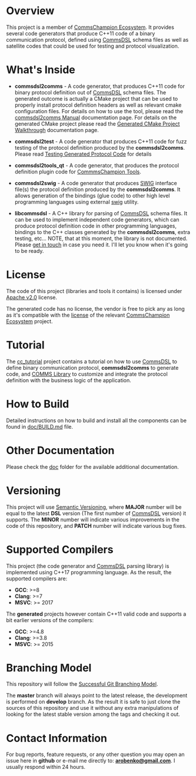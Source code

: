 # Overview
This project is a member of [CommsChampion Ecosystem](https://commschamp.github.io).
It provides several code generators that produce C++11 code of a binary communication protocol,
defined using [CommsDSL](https://github.com/commschamp/CommsDSL-Specification) 
schema files as well as satellite codes that could be used for testing and 
protocol visualization. 

# What's Inside
- **commsdsl2comms** - A code generator, that produces C++11 code for binary
protocol definition out of [CommsDSL](https://github.com/commschamp/CommsDSL-Specification) 
schema files. The generated outcome is actually a CMake project that can be used to
properly install protocol definition headers as well as relevant cmake configuration files. 
For details on how to use the tool, please read the 
[commsdsl2comms Manual](doc/Manual_commsdsl2comms.md) 
documentation page. For details on the generated CMake project please read the
[Generated CMake Project Walkthrough](doc/GeneratedProjectWalkthrough.md)
documentation page.
- **commsdsl2test** - A code generator that produces C++11 code for fuzz
testing of the protocol definition produced by the **commsdsl2comms**.
Please read [Testing Generated Protocol Code](doc/TestingGeneratedProtocolCode.md) for
details
- **commsdsl2tools_qt** - A code generator, that produces the protocol
definition plugin code for [CommmsChampion Tools](https://github.com/commschamp/cc_tools_qt).
- **commsdsl2swig** - A code generator that produces [SWIG](https://www.swig.org) interface 
file(s) the protocol definition produced by the **commsdsl2comms**. 
It allows generation of the bindings (glue code) to other high level 
programming languages using external [swig](https://www.swig.org) utility.

- **libcommsdsl** - A C++ library for parsing of 
[CommsDSL](https://github.com/commschamp/CommsDSL-Specification) schema files.
It can be used to implement independent code generators, which can produce
protocol definition code in other programming languages, bindings to the C++
classes generated by the **commsdsl2comms**, extra testing, etc... 
NOTE, that at this moment, the library is not documented. Please
[get in touch](#contact-information) in case you need it. I'll let you know
when it's going to be ready.

# License
The code of this project (libraries and tools it contains)
is licensed under [Apache v2.0](https://www.apache.org/licenses/LICENSE-2.0) license.

The generated code has no license, the vendor is free to
pick any as long as it's compatible with the
[license](https://commschamp.github.io/licenses/) of the
relevant [CommsChampion Ecosystem](https://commschamp.github.io) project.

# Tutorial
The [cc_tutorial](https://github.com/commschamp/cc_tutorial/) project contains a 
tutorial on how to use 
[CommsDSL](https://commschamp.github.io/commsdsl_spec/) to define binary communication protocol,
**commsdsl2comms** to generate code, and 
[COMMS Library](https://github.com/commschamp/comms) to customize and 
integrate the protocol definition with the business logic of the application.

# How to Build
Detailed instructions on how to build and install all the components can be
found in [doc/BUILD.md](doc/BUILD.md) file.

# Other Documentation
Please check the [doc](doc) folder for the available additional documentation.

# Versioning
This project will use [Semantic Versioning](https://semver.org/), where
**MAJOR** number will be equal to the latest **DSL** version 
(The first number of [CommsDSL](https://github.com/commschamp/CommsDSL-Specification)
version) it supports. The **MINOR** number will indicate various improvements
in the code of this repository, and **PATCH** number will indicate various bug fixes.

# Supported Compilers
This project (the code generator and [CommsDSL](https://github.com/commschamp/CommsDSL-Specification) 
parsing library) is implemented using C++17 programming language. As the result,
the supported compilers are:
- **GCC**: >=8
- **Clang**: >=7
- **MSVC**: >= 2017

The **generated** projects however contain C++11 valid code and supports a bit earlier
versions of the compilers:
- **GCC**: >=4.8
- **Clang**: >=3.8
- **MSVC**: >= 2015

# Branching Model
This repository will follow the 
[Successful Git Branching Model](http://nvie.com/posts/a-successful-git-branching-model/).

The **master** branch will always point to the latest release, the
development is performed on **develop** branch. As the result it is safe
to just clone the sources of this repository and use it without
any extra manipulations of looking for the latest stable version among the tags and
checking it out.

# Contact Information
For bug reports, feature requests, or any other question you may open an issue
here in **github** or e-mail me directly to: **arobenko@gmail.com**. I usually
respond within 24 hours.

